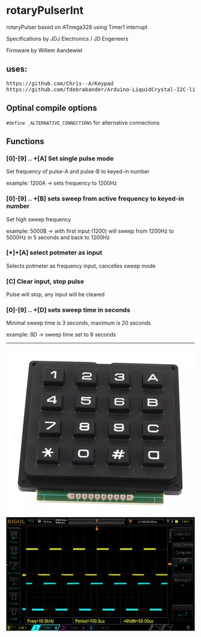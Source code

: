 # rotaryPulserInt
rotaryPulser based on ATmega328 using Timer1 interrupt
<p>Specifications by JDJ Electronics / JD Engeneers
<p>Firmware by Willem Aandewiel

## uses:
<pre>
https://github.com/Chris--A/Keypad
https://github.com/fdebrabander/Arduino-LiquidCrystal-I2C-library
</pre>

## Optinal compile options
<code>#define _ALTERNATIVE_CONNECTIONS</code> for alternative connections

## Functions

### [0]-[9] .. +[A] Set single pulse mode
Set frequency of pulse-A and pulse-B to keyed-in number
<p>example: 1200A -> sets frequency to 1200Hz

### [0]-[9] .. +[B] sets sweep from active frequency to keyed-in number
Set high sweep frequency
<p>example: 5000B -> with first input (1200) will sweep from 1200Hz to 5000Hz in 5 seconds and back to 1200Hz

### [*]+[A] select potmeter as input
Selects potmeter as frequency input, cancelles sweep mode

### [C] Clear input, stop pulse
Pulse will stop, any input will be cleared

### [0]-[9] .. +[D] sets sweep time in seconds
Minimal sweep time is 3 seconds, maximum is 20 seconds
<p>example: 8D -> sweep time set to 8 seconds

<HR>

<center><img src="./images/4x4-button-keypad.png"</img></center>

<center><img src="./images/AB10kHz.png"</img></center>


